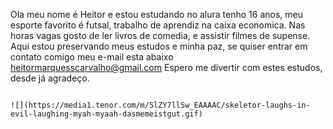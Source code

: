 Ola meu nome é Heitor e estou estudando no alura 
tenho 16 anos, meu esporte favorito é futsal, trabalho de aprendiz na caixa economica.
Nas horas vagas gosto de ler livros de comedia, e assistir filmes de supense.
Aqui estou preservando meus estudos e minha paz, se quiser entrar em contato comigo meu e-mail esta abaixo
heitormarquesscarvalho@gmail.com
Espero me divertir com estes estudos, desde já agradeço.

                                                                                                                                                                                                       ![](https://media1.tenor.com/m/SlZY7llSw_EAAAAC/skeletor-laughs-in-evil-laughing-myah-myaah-dasmemeistgut.gif)
